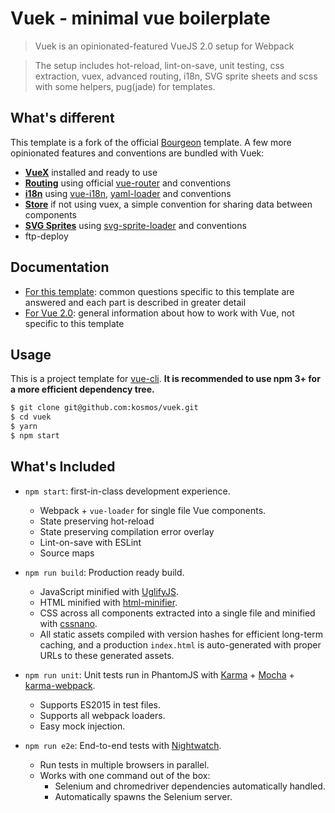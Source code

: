 # Vuek - minimal vue boilerplate

> Vuek is an opinionated-featured VueJS 2.0 setup for Webpack

> The setup includes hot-reload, lint-on-save, unit testing, css extraction, vuex, advanced routing, i18n, SVG sprite sheets and scss with some helpers, pug(jade) for templates.

## What's different

This template is a fork of the official [Bourgeon](https://raw.githubusercontent.com/rayfranco/bourgeon/) template. A few more opinionated features and conventions are bundled with Vuek:

- **[VueX](https://rayfranco.github.io/bourgeon/store.html)** installed and ready to use
- **[Routing](https://rayfranco.github.io/bourgeon/routing.html)** using official [vue-router](https://github.com/vuejs/vue-router) and conventions
- **[i18n](https://rayfranco.github.io/bourgeon/i18n.html)** using [vue-i18n](https://github.com/kazupon/vue-i18n), [yaml-loader](https://github.com/okonet/yaml-loader) and conventions
- **[Store](https://rayfranco.github.io/bourgeon/store.html)** if not using vuex, a simple convention for sharing data between components
- **[SVG Sprites](https://rayfranco.github.io/bourgeon/svg.html)** using [svg-sprite-loader](https://github.com/kisenka/svg-sprite-loader) and conventions
- ftp-deploy

## Documentation

- [For this template](http://kosmos.github.io/vuek): common questions specific to this template are answered and each part is described in greater detail
- [For Vue 2.0](http://rc.vuejs.org/guide/): general information about how to work with Vue, not specific to this template

## Usage

This is a project template for [vue-cli](https://github.com/vuejs/vue-cli). **It is recommended to use npm 3+ for a more efficient dependency tree.**

``` bash
$ git clone git@github.com:kosmos/vuek.git
$ cd vuek
$ yarn
$ npm start
```

## What's Included

- `npm start`: first-in-class development experience.
  - Webpack + `vue-loader` for single file Vue components.
  - State preserving hot-reload
  - State preserving compilation error overlay
  - Lint-on-save with ESLint
  - Source maps

- `npm run build`: Production ready build.
  - JavaScript minified with [UglifyJS](https://github.com/mishoo/UglifyJS2).
  - HTML minified with [html-minifier](https://github.com/kangax/html-minifier).
  - CSS across all components extracted into a single file and minified with [cssnano](https://github.com/ben-eb/cssnano).
  - All static assets compiled with version hashes for efficient long-term caching, and a production `index.html` is auto-generated with proper URLs to these generated assets.

- `npm run unit`: Unit tests run in PhantomJS with [Karma](http://karma-runner.github.io/0.13/index.html) + [Mocha](http://mochajs.org/) + [karma-webpack](https://github.com/webpack/karma-webpack).
  - Supports ES2015 in test files.
  - Supports all webpack loaders.
  - Easy mock injection.

- `npm run e2e`: End-to-end tests with [Nightwatch](http://nightwatchjs.org/).
  - Run tests in multiple browsers in parallel.
  - Works with one command out of the box:
    - Selenium and chromedriver dependencies automatically handled.
    - Automatically spawns the Selenium server.
